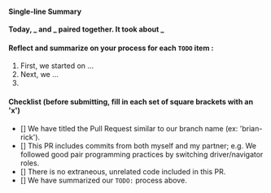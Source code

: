 #### Single-line Summary
**Today, _ and _ paired together. It took about _**

#### Reflect and summarize on your process for each `TODO` item :
  1. First, we started on ...
  2. Next, we ...
  3.

#### Checklist (before submitting, fill in each set of square brackets with an 'x')
- [] We have titled the Pull Request similar to our branch name (ex: 'brian-rick').
- [] This PR includes commits from both myself and my partner; e.g. We followed good pair programming practices by switching driver/navigator roles.
- [] There is no extraneous, unrelated code included in this PR.
- [] We have summarized our `TODO:` process above.
